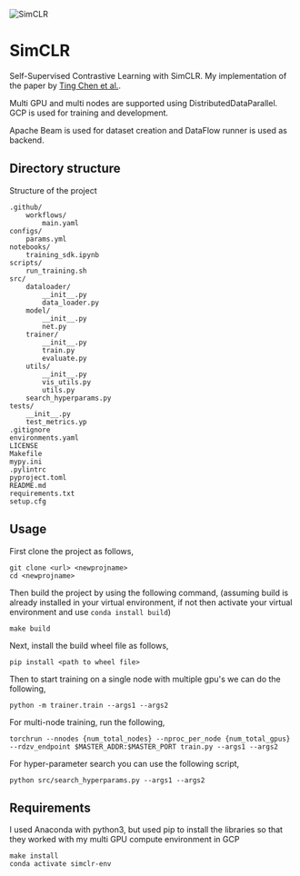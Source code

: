 ![SimCLR](https://github.com/karanrampal/simclr/actions/workflows/main.yaml/badge.svg)

# SimCLR
Self-Supervised Contrastive Learning with SimCLR. My implementation of the paper by [Ting Chen et al.](https://arxiv.org/abs/2002.05709).

Multi GPU and multi nodes are supported using DistributedDataParallel. GCP is used for training and development.

Apache Beam is used for dataset creation and DataFlow runner is used as backend.

## Directory structure
Structure of the project
```
.github/
    workflows/
	    main.yaml
configs/
    params.yml
notebooks/
    training_sdk.ipynb
scripts/
    run_training.sh
src/
    dataloader/
        __init__.py
        data_loader.py
    model/
        __init__.py
        net.py
    trainer/
        __init__.py
        train.py
        evaluate.py
    utils/
        __init__.py
        vis_utils.py
        utils.py
    search_hyperparams.py
tests/
    __init__.py
    test_metrics.yp
.gitignore
environments.yaml
LICENSE
Makefile
mypy.ini
.pylintrc
pyproject.toml
README.md
requirements.txt
setup.cfg
```

## Usage
First clone the project as follows,
```
git clone <url> <newprojname>
cd <newprojname>
```
Then build the project by using the following command, (assuming build is already installed in your virtual environment, if not then activate your virtual environment and use `conda install build`)
```
make build
```
Next, install the build wheel file as follows,
```
pip install <path to wheel file>
```
Then to start training on a single node with multiple gpu's we can do the following,
```
python -m trainer.train --args1 --args2
```
For multi-node training, run the following,
```
torchrun --nnodes {num_total_nodes} --nproc_per_node {num_total_gpus} --rdzv_endpoint $MASTER_ADDR:$MASTER_PORT train.py --args1 --args2
```
For hyper-parameter search you can use the following script,
```
python src/search_hyperparams.py --args1 --args2
```

## Requirements
I used Anaconda with python3, but used pip to install the libraries so that they worked with my multi GPU compute environment in GCP

```
make install
conda activate simclr-env
```